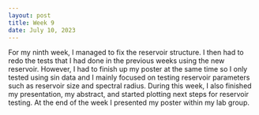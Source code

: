 ```yaml
---
layout: post
title: Week 9
date: July 10, 2023
---
```


For my ninth week, I managed to fix the reservoir structure. I then had to redo the tests that I had done in the previous weeks using the new reservoir. However, I had to finish up my poster at the same time so I only tested using sin data and I mainly focused on testing reservoir parameters such as reservoir size and spectral radius. During this week, I also finished my presentation, my abstract, and started plotting next steps for reservoir testing. At the end of the week I presented my poster within my lab group. 
